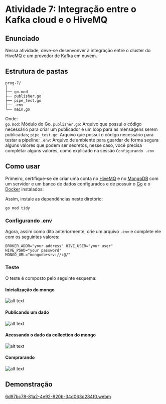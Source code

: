 # Atividade 7: Integração entre o Kafka cloud e o HiveMQ

## Enunciado

Nessa atividade, deve-se desenvonver a integração entre o cluster do HiveMQ e um provedor de Kafka em nuvem.

## Estrutura de pastas

<pre><code>prog-7/
│
├── go.mod
├── publisher.go
├── pipe_test.go
├── .env
└── main.go</code></pre>

Onde:   
```go.mod```: Módulo do Go.
```publisher.go```: Arquivo que possui o código necessário para criar um publicador e um loop para as mensagens serem publicadas;
```pipe_test.go```: Arquivo que possui o código necessário para testar a pipeline;
```.env```: Arquivo de ambiente para guardar de forma segura alguns valores que podem ser secretos, nesse caso, você precisa completar alguns valores, como explicado na sessão ```Configurando .env```

## Como usar

Primeiro, certifique-se de criar uma conta no [HiveMQ](https://www.hivemq.com) e no [MongoDB](https://cloud.mongodb.com/) com um servidor e um banco de dados configurados e de possuir o [Go](https://go.dev/dl/) e o [Docker](https://www.docker.com) instalados:

Assim, instale as dependências neste diretório:
<pre><code>go mod tidy</code></pre>

### Configurando .env

Agora, assim como dito anteriormente, crie um arquivo ```.env``` e complete ele com os seguintes valores:
<code><pre>BROKER_ADDR="your address"
HIVE_USER="your user"
HIVE_PSWD="your password"
MONGO_URL="mongodb+srv://<usuario>:<senha>@<host>/<banco>"</pre></code>


### Teste
O teste é composto pelo seguinte esquema:

#### Inicialização do mongo

![alt text](media/mongo.png)

#### Publicando um dado

![alt text](media/publishing.png)

#### Acessando o dado da collection do mongo

![alt text](media/filter.png)

#### Comprarando 

![alt text](media/comparando.png)

## Demonstração
[6d97bc78-81a2-4e92-820b-34d063d284f0.webm](https://github.com/Lukovsk/Inteli-Modulo-9/assets/99260684/ec2e5763-e563-407d-a53a-38e0d50536dc)




